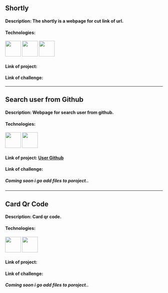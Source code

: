 ## Shortly

#### Description: The shortly is a webpage for cut link of url.

#### Technologies:
<div style="display: inline-block">
  <img src="https://cdn.jsdelivr.net/gh/devicons/devicon/icons/html5/html5-original.svg" width="50" />
  <img src="https://cdn.jsdelivr.net/gh/devicons/devicon/icons/css3/css3-original.svg" width="50" />
  <img src="https://cdn.jsdelivr.net/gh/devicons/devicon/icons/jquery/jquery-original.svg" width="50" />
</div>

#### Link of project: 

#### Link of challenge:

<hr>

## Search user from Github

#### Description: Webpage for search user from github.

#### Technologies:
<div style="display: inline-block">
  <img src="https://cdn.jsdelivr.net/gh/devicons/devicon/icons/react/react-original.svg" width="50" />
  <img src="https://cdn.jsdelivr.net/gh/devicons/devicon/icons/sass/sass-original.svg" width="50" />
</div>

#### Link of project: <a href="https://fagnernunes.github.io/Search-user-github/"> User Github</a>

#### Link of challenge:

##### Coming soon i go add files to poroject..

<hr>

## Card Qr Code

#### Description: Card qr code.

#### Technologies:
<div style="display: inline-block">
  <img src="https://cdn.jsdelivr.net/gh/devicons/devicon/icons/html5/html5-original.svg" width="50" />
  <img src="https://cdn.jsdelivr.net/gh/devicons/devicon/icons/css3/css3-original.svg" width="50" />
</div>

#### Link of project:

#### Link of challenge:

##### Coming soon i go add files to poroject..
